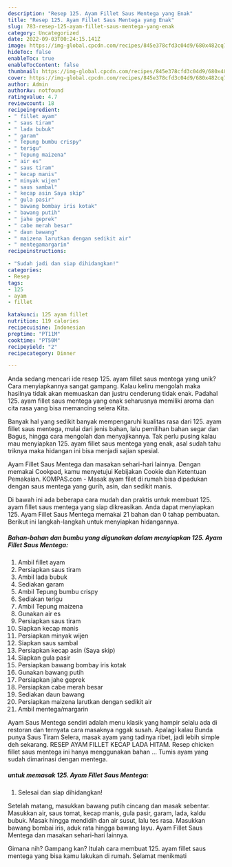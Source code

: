 ```yaml
---
description: "Resep 125. Ayam Fillet Saus Mentega yang Enak"
title: "Resep 125. Ayam Fillet Saus Mentega yang Enak"
slug: 783-resep-125-ayam-fillet-saus-mentega-yang-enak
category: Uncategorized
date: 2022-09-03T00:24:15.141Z
image: https://img-global.cpcdn.com/recipes/845e378cfd3c04d9/680x482cq70/125-ayam-fillet-saus-mentega-foto-resep-utama.jpg
hideToc: false
enableToc: true
enableTocContent: false
thumbnail: https://img-global.cpcdn.com/recipes/845e378cfd3c04d9/680x482cq70/125-ayam-fillet-saus-mentega-foto-resep-utama.jpg
cover: https://img-global.cpcdn.com/recipes/845e378cfd3c04d9/680x482cq70/125-ayam-fillet-saus-mentega-foto-resep-utama.jpg
author: Admin
authorAv: notfound
ratingvalue: 4.7
reviewcount: 18
recipeingredient:
- " fillet ayam"
- " saus tiram"
- " lada bubuk"
- " garam"
- " Tepung bumbu crispy"
- " terigu"
- " Tepung maizena"
- " air es"
- " saus tiram"
- " kecap manis"
- " minyak wijen"
- " saus sambal"
- " kecap asin Saya skip"
- " gula pasir"
- " bawang bombay iris kotak"
- " bawang putih"
- " jahe geprek"
- " cabe merah besar"
- " daun bawang"
- " maizena larutkan dengan sedikit air"
- " mentegamargarin"
recipeinstructions:

- "Sudah jadi dan siap dihidangkan!"
categories:
- Resep
tags:
- 125
- ayam
- fillet

katakunci: 125 ayam fillet 
nutrition: 119 calories
recipecuisine: Indonesian
preptime: "PT11M"
cooktime: "PT50M"
recipeyield: "2"
recipecategory: Dinner

---
```





Anda sedang mencari ide resep 125. ayam fillet saus mentega yang unik? Cara menyiapkannya sangat gampang. Kalau keliru mengolah maka hasilnya tidak akan memuaskan dan justru cenderung tidak enak. Padahal 125. ayam fillet saus mentega yang enak seharusnya memiliki aroma dan cita rasa yang bisa memancing selera Kita.





Banyak hal yang sedikit banyak mempengaruhi kualitas rasa dari 125. ayam fillet saus mentega, mulai dari jenis bahan, lalu pemilihan bahan segar dan Bagus, hingga cara mengolah dan menyajikannya. Tak perlu pusing kalau mau menyiapkan 125. ayam fillet saus mentega yang enak,      asal sudah tahu triknya maka hidangan ini bisa menjadi sajian spesial.














Ayam Fillet Saus Mentega dan masakan sehari-hari lainnya. Dengan memakai Cookpad, kamu menyetujui Kebijakan Cookie dan Ketentuan Pemakaian. KOMPAS.com - Masak ayam filet di rumah bisa dipadukan dengan saus mentega yang gurih, asin, dan sedikit manis.






Di bawah ini ada beberapa cara mudah dan praktis untuk membuat 125. ayam fillet saus mentega yang siap dikreasikan. Anda dapat menyiapkan 125. Ayam Fillet Saus Mentega memakai 21 bahan dan 0 tahap pembuatan. Berikut ini langkah-langkah untuk menyiapkan hidangannya.

<!--inarticleads1-->

##### Bahan-bahan dan bumbu yang digunakan dalam menyiapkan 125. Ayam Fillet Saus Mentega:

1. Ambil  fillet ayam
1. Persiapkan  saus tiram
1. Ambil  lada bubuk
1. Sediakan  garam
1. Ambil  Tepung bumbu crispy
1. Sediakan  terigu
1. Ambil  Tepung maizena
1. Gunakan  air es
1. Persiapkan  saus tiram
1. Siapkan  kecap manis
1. Persiapkan  minyak wijen
1. Siapkan  saus sambal
1. Persiapkan  kecap asin (Saya skip)
1. Siapkan  gula pasir
1. Persiapkan  bawang bombay iris kotak
1. Gunakan  bawang putih
1. Persiapkan  jahe geprek
1. Persiapkan  cabe merah besar
1. Sediakan  daun bawang
1. Persiapkan  maizena larutkan dengan sedikit air
1. Ambil  mentega/margarin


Ayam Saus Mentega sendiri adalah menu klasik yang hampir selalu ada di restoran dan ternyata cara masaknya nggak susah. Apalagi kalau Bunda punya Saus Tiram Selera, masak ayam yang tadinya ribet, jadi lebih simple deh sekarang. RESEP AYAM FILLET KECAP LADA HITAM. Resep chicken fillet saus mentega ini hanya menggunakan bahan … Tumis ayam yang sudah dimarinasi dengan mentega. 

<!--inarticleads2-->

#####  untuk memasak 125. Ayam Fillet Saus Mentega:


1. Selesai dan siap dihidangkan!

Setelah matang, masukkan bawang putih cincang dan masak sebentar. Masukkan air, saus tomat, kecap manis, gula pasir, garam, lada, kaldu bubuk. Masak hingga mendidih dan air susut, lalu tes rasa. Masukkan bawang bombai iris, aduk rata hingga bawang layu. Ayam Fillet Saus Mentega dan masakan sehari-hari lainnya. 

Gimana nih? Gampang kan? Itulah cara membuat 125. ayam fillet saus mentega yang bisa kamu lakukan di rumah. Selamat menikmati
